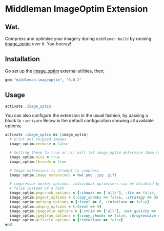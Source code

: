 # Middleman ImageOptim Extension

## Wat.

Compress and optimise your imagery during `middleman build` by running [image_optim](https://github.com/toy/image_optim) over it. Yay-hooray!

## Installation

Go set up the [image_optim](https://github.com/toy/image_optim) external utilities, then;

```ruby
gem "middleman-imageoptim", "0.0.2"
```

## Usage

```ruby
activate :image_optim
```

You can also configure the extension in the usual fashion, by passing a block to `:activate`
Below is the default configuration showing all available options;

```ruby
activate :image_optim do |image_optim|
  # print out skipped images
  image_optim.verbose = false

  # Setting these to true or nil will let image_optim determine them (recommended)
  image_optim.nice = true
  image_optim.threads = true

  # Image extensions to attempt to compress
  image_optim.image_extensions = %w(.png .jpg .gif)

  # compressor worker options, individual optimisers can be disabled by passing
  # false instead of a hash
  image_optim.pngcrush_options = {:chunks => ['alla'], :fix => false, :brute => false}
  image_optim.pngout_options = {:copy_chunks => false, :strategy => 0}
  image_optim.optipng_options = {:level => 6, :interlace => false}
  image_optim.advpng_options = {:level => 4}
  image_optim.jpegoptim_options = {:strip => ['all'], :max_quality => 100}
  image_optim.jpegtran_options = {:copy_chunks => false, :progressive => true, :jpegrescan => true}
  image_optim.gifsicle_options = {:interlace => false}
end
```
